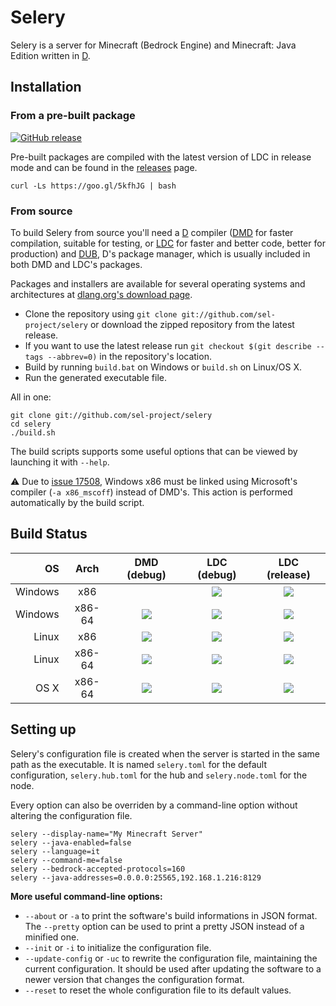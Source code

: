 Selery
======

Selery is a server for Minecraft (Bedrock Engine) and Minecraft: Java Edition written in [D](https://dlang.org).

## Installation

### From a pre-built package

[![GitHub release](https://img.shields.io/github/release/sel-project/selery.svg)](https://github.com/sel-project/selery/releases)

Pre-built packages are compiled with the latest version of LDC in release mode and can be found in the [releases](https://github.com/sel-project/selery/releases) page.

```
curl -Ls https://goo.gl/5kfhJG | bash
```

### From source

To build Selery from source you'll need a [D](https://dlang.org) compiler ([DMD](https://wiki.dlang.org/DMD) for faster compilation, suitable for testing, or
[LDC](https://wiki.dlang.org/LDC) for faster and better code, better for production) and [DUB](https://code.dlang.org/getting_started), D's package manager,
which is usually included in both DMD and LDC's packages.

Packages and installers are available for several operating systems and architectures at [dlang.org's download page](https://dlang.org/download.html).

- Clone the repository using `git clone git://github.com/sel-project/selery` or download the zipped repository from the latest release.
- If you want to use the latest release run `git checkout $(git describe --tags --abbrev=0)` in the repository's location.
- Build by running `build.bat` on Windows or `build.sh` on Linux/OS X.
- Run the generated executable file.

All in one:
```
git clone git://github.com/sel-project/selery
cd selery
./build.sh
```

The build scripts supports some useful options that can be viewed by launching it with `--help`.

:warning: Due to [issue 17508](https://issues.dlang.org/show_bug.cgi?id=17508), Windows x86 must be linked using Microsoft's compiler (`-a x86_mscoff`) instead of DMD's. This action is performed automatically by the build script.

## Build Status

| OS      | Arch   | DMD (debug)                      | LDC (debug)                      | LDC (release)                      |
|--------:|:------:|:--------------------------------:|:--------------------------------:|:----------------------------------:|
| Windows | x86    |                                  | [![][win86-ldc-debug]][appveyor] | [![][win86-ldc-release]][appveyor] |
| Windows | x86-64 | [![][win64-dmd-debug]][appveyor] | [![][win64-ldc-debug]][appveyor] | [![][win64-ldc-release]][appveyor] |
| Linux   | x86    | [![][lin86-dmd-debug]][travis]   | [![][lin86-ldc-debug]][travis]   | [![][lin86-ldc-release]][travis]   |
| Linux   | x86-64 | [![][lin64-dmd-debug]][travis]   | [![][lin64-ldc-debug]][travis]   | [![][lin64-ldc-release]][travis]   |
| OS X    | x86-64 | [![][osx64-dmd-debug]][travis]   | [![][osx64-ldc-debug]][travis]   | [![][osx64-ldc-release]][travis]   |

## Setting up

Selery's configuration file is created when the server is started in the same path as the executable.
It is named `selery.toml` for the default configuration, `selery.hub.toml` for the hub and `selery.node.toml` for the node.

Every option can also be overriden by a command-line option without altering the configuration file.
```
selery --display-name="My Minecraft Server"
selery --java-enabled=false
selery --language=it
selery --command-me=false
selery --bedrock-accepted-protocols=160
selery --java-addresses=0.0.0.0:25565,192.168.1.216:8129
```

**More useful command-line options:**

- `--about` or `-a` to print the software's build informations in JSON format. The `--pretty` option can be used to print a pretty JSON instead of a minified one.
- `--init` or `-i` to initialize the configuration file.
- `--update-config` or `-uc` to rewrite the configuration file, maintaining the current configuration. It should be used after updating the software to a newer version that changes the configuration format.
- `--reset` to reset the whole configuration file to its default values.

[appveyor]: https://ci.appveyor.com/project/Kripth/selery
[travis]: https://travis-ci.org/sel-project/selery
[win64-dmd-debug]: https://sel-bot.github.io/status/sel-project/selery/windows_x64_dmd_debug.svg
[win64-ldc-debug]: https://sel-bot.github.io/status/sel-project/selery/windows_x64_ldc2_debug.svg
[win64-ldc-release]: https://sel-bot.github.io/status/sel-project/selery/windows_x64_ldc2_release.svg
[win86-dmd-debug]: https://sel-bot.github.io/status/sel-project/selery/windows_x86_dmd_debug.svg
[win86-ldc-debug]: https://sel-bot.github.io/status/sel-project/selery/windows_x86_ldc2_debug.svg
[win86-ldc-release]: https://sel-bot.github.io/status/sel-project/selery/windows_x86_ldc2_release.svg
[lin64-dmd-debug]: https://sel-bot.github.io/status/sel-project/selery/linux_x86-64_dmd_debug.svg
[lin64-ldc-debug]: https://sel-bot.github.io/status/sel-project/selery/linux_x86-64_ldc2_debug.svg
[lin64-ldc-release]: https://sel-bot.github.io/status/sel-project/selery/linux_x86-64_ldc2_release.svg
[lin86-dmd-debug]: https://sel-bot.github.io/status/sel-project/selery/linux_x86_dmd_debug.svg
[lin86-ldc-debug]: https://sel-bot.github.io/status/sel-project/selery/linux_x86_ldc2_debug.svg
[lin86-ldc-release]: https://sel-bot.github.io/status/sel-project/selery/linux_x86_ldc2_release.svg
[osx64-dmd-debug]: https://sel-bot.github.io/status/sel-project/selery/osx_x86-64_dmd_debug.svg
[osx64-ldc-debug]: https://sel-bot.github.io/status/sel-project/selery/osx_x86-64_ldc2_debug.svg
[osx64-ldc-release]: https://sel-bot.github.io/status/sel-project/selery/osx_x86-64_ldc2_release.svg

